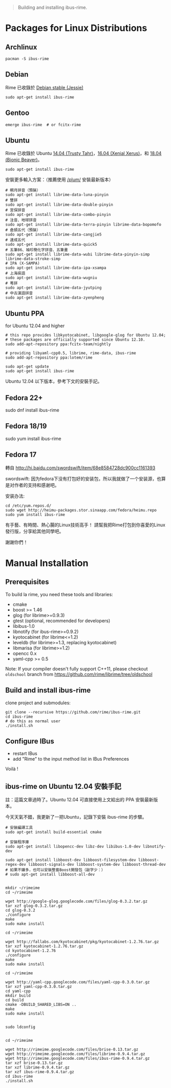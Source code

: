 > Building and installing ibus-rime.

# Packages for Linux Distributions

## Archlinux

    pacman -S ibus-rime

## Debian

Rime 已收錄於 [Debian stable (Jessie)](https://wiki.debian.org/DebianStable)

    sudo apt-get install ibus-rime

## Gentoo

    emerge ibus-rime  # or fcitx-rime

## Ubuntu

Rime 已收錄於 Ubuntu [14.04 (Trusty Tahr)](https://packages.ubuntu.com/trusty/ibus-rime)，[16.04 (Xenial Xerus)](https://packages.ubuntu.com/xenial/ibus-rime)，和 [18.04 (Bionic Beaver)](https://packages.ubuntu.com/bionic/ibus-rime)。

    sudo apt-get install ibus-rime

安裝更多輸入方案：（推薦使用 [/plum/](https://github.com/rime/plum) 安裝最新版本）

    # 朙月拼音（預裝）
    sudo apt-get install librime-data-luna-pinyin
    # 雙拼
    sudo apt-get install librime-data-double-pinyin
    # 宮保拼音
    sudo apt-get install librime-data-combo-pinyin
    # 注音、地球拼音
    sudo apt-get install librime-data-terra-pinyin librime-data-bopomofo
    # 倉頡五代（預裝）
    sudo apt-get install librime-data-cangjie5
    # 速成五代
    sudo apt-get install librime-data-quick5
    # 五筆86、袖珍簡化字拼音、五筆畫
    sudo apt-get install librime-data-wubi librime-data-pinyin-simp librime-data-stroke-simp
    # IPA (X-SAMPA)
    sudo apt-get install librime-data-ipa-xsampa
    # 上海吳語
    sudo apt-get install librime-data-wugniu
    # 粵拼
    sudo apt-get install librime-data-jyutping
    # 中古漢語拼音
    sudo apt-get install librime-data-zyenpheng

## Ubuntu PPA

for Ubuntu 12.04 and higher

    # this repo provides libkyotocabinet, libgoogle-glog for Ubuntu 12.04;
    # these packages are officially supported since Ubuntu 12.10.
    sudo add-apt-repository ppa:fcitx-team/nightly

    # providing libyaml-cpp0.5, librime, rime-data, ibus-rime
    sudo add-apt-repository ppa:lotem/rime

    sudo apt-get update
    sudo apt-get install ibus-rime

Ubuntu 12.04 以下版本，參考下文的安裝手記。

## Fedora 22+

sudo dnf install ibus-rime

## Fedora 18/19

sudo yum install ibus-rime

## Fedora 17

轉自 http://hi.baidu.com/swordswift/item/68e8584728dc900cc1161393

swordswift: 因为fedora下没有打包好的安装包，所以我就做了一个安装源，也算是对作者的支持和感谢吧。

安装办法:

    cd /etc/yum.repos.d/
    sudo wget http://heimu-packages.stor.sinaapp.com/fedora/heimu.repo
    sudo yum install ibus-rime

有手藝、有時間、熱心腸的Linux技術高手！ 請幫我把Rime打包到你喜愛的Linux發行版，分享給其他同學吧。

謝謝你們！

# Manual Installation

## Prerequisites

To build la rime, you need these tools and libraries:
  * cmake
  * boost >= 1.46
  * glog (for librime>=0.9.3)
  * gtest (optional, recommended for developers)
  * libibus-1.0
  * libnotify (for ibus-rime>=0.9.2)
  * kyotocabinet (for librime<=1.2)
  * leveldb (for librime>=1.3, replacing kyotocabinet)
  * libmarisa (for librime>=1.2)
  * opencc 0.x
  * yaml-cpp >= 0.5

Note: If your compiler doesn't fully support C++11, please checkout `oldschool` branch from https://github.com/rime/librime/tree/oldschool

## Build and install ibus-rime

clone project and submodules:

    git clone --recursive https://github.com/rime/ibus-rime.git
    cd ibus-rime
    # do this as normal user
    ./install.sh

## Configure IBus

  * restart IBus
  * add "Rime" to the input method list in IBus Preferences

Voilà !

## ibus-rime on Ubuntu 12.04 安裝手記

註：這篇文章過時了。Ubuntu 12.04 可直接使用上文給出的 PPA 安裝最新版本。

今天天氣不錯，我更新了一把Ubuntu，記錄下安裝 ibus-rime 的步驟。

    # 安裝編譯工具
    sudo apt-get install build-essential cmake

    # 安裝程序庫
    sudo apt-get install libopencc-dev libz-dev libibus-1.0-dev libnotify-dev

    sudo apt-get install libboost-dev libboost-filesystem-dev libboost-regex-dev libboost-signals-dev libboost-system-dev libboost-thread-dev
    # 如果不嫌多，也可以安裝整套Boost開發包（敲字少：）
    # sudo apt-get install libboost-all-dev


    mkdir ~/rimeime
    cd ~/rimeime

    wget http://google-glog.googlecode.com/files/glog-0.3.2.tar.gz
    tar xzf glog-0.3.2.tar.gz
    cd glog-0.3.2
    ./configure
    make
    sudo make install

    cd ~/rimeime

    wget http://fallabs.com/kyotocabinet/pkg/kyotocabinet-1.2.76.tar.gz
    tar xzf kyotocabinet-1.2.76.tar.gz
    cd kyotocabinet-1.2.76
    ./configure
    make
    sudo make install

    cd ~/rimeime

    wget http://yaml-cpp.googlecode.com/files/yaml-cpp-0.3.0.tar.gz
    tar xzf yaml-cpp-0.3.0.tar.gz
    cd yaml-cpp
    mkdir build
    cd build
    cmake -DBUILD_SHARED_LIBS=ON ..
    make
    sudo make install


    sudo ldconfig


    cd ~/rimeime

    wget http://rimeime.googlecode.com/files/brise-0.13.tar.gz
    wget http://rimeime.googlecode.com/files/librime-0.9.4.tar.gz
    wget http://rimeime.googlecode.com/files/ibus-rime-0.9.4.tar.gz
    tar xzf brise-0.13.tar.gz
    tar xzf librime-0.9.4.tar.gz
    tar xzf ibus-rime-0.9.4.tar.gz
    cd ibus-rime
    ./install.sh
